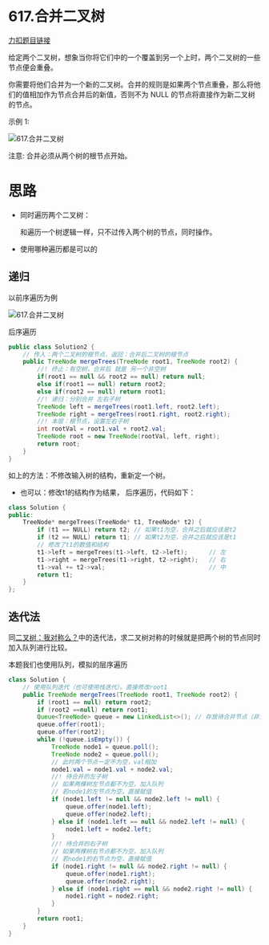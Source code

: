# 617.合并二叉树

[力扣题目链接](https://leetcode-cn.com/problems/merge-two-binary-trees/)

给定两个二叉树，想象当你将它们中的一个覆盖到另一个上时，两个二叉树的一些节点便会重叠。

你需要将他们合并为一个新的二叉树。合并的规则是如果两个节点重叠，那么将他们的值相加作为节点合并后的新值，否则不为 NULL 的节点将直接作为新二叉树的节点。

示例 1:

![617.合并二叉树](https://img-blog.csdnimg.cn/20210204153634809.png)

注意: 合并必须从两个树的根节点开始。

# 思路

+ 同时遍历两个二叉树：

  和遍历一个树逻辑一样，只不过传入两个树的节点，同时操作。

+ 使用哪种遍历都是可以的

## 递归

以前序遍历为例

![617.合并二叉树](https://tva1.sinaimg.cn/large/008eGmZEly1gnbjjq8h16g30e20cwnpd.gif)





后序遍历

```java
public class Solution2 {
    // 传入：两个二叉树的根节点，返回：合并后二叉树的根节点
    public TreeNode mergeTrees(TreeNode root1, TreeNode root2) {
        //! 终止：有空树，合并后 就是 另一个非空树
        if(root1 == null && root2 == null) return null;
        else if(root1 == null) return root2;
        else if(root2 == null) return root1;
        //! 递归：分别合并 左右子树
        TreeNode left = mergeTrees(root1.left, root2.left);
        TreeNode right = mergeTrees(root1.right, root2.right);
        //! 本层：根节点，设置左右子树
        int rootVal = root1.val + root2.val;
        TreeNode root = new TreeNode(rootVal, left, right);
        return root;
    }
}
```

 

如上的方法：不修改输入树的结构，重新定一个树。

+ 也可以：修改t1的结构作为结果， 后序遍历，代码如下：

```CPP
class Solution {
public:
    TreeNode* mergeTrees(TreeNode* t1, TreeNode* t2) {
        if (t1 == NULL) return t2; // 如果t1为空，合并之后就应该是t2
        if (t2 == NULL) return t1; // 如果t2为空，合并之后就应该是t1
        // 修改了t1的数值和结构
        t1->left = mergeTrees(t1->left, t2->left);      // 左
        t1->right = mergeTrees(t1->right, t2->right);   // 右
        t1->val += t2->val;                             // 中
        return t1;
    }
};
```

## 迭代法

同[二叉树：我对称么？](https://programmercarl.com/0101.对称二叉树.html)中的迭代法，求二叉树对称的时候就是把两个树的节点同时加入队列进行比较。

本题我们也使用队列，模拟的层序遍历

```java
class Solution {
    // 使用队列迭代（也可使用栈迭代）。直接修改root1
    public TreeNode mergeTrees(TreeNode root1, TreeNode root2) {
        if (root1 == null) return root2;
        if (root2 ==null) return root1;
        Queue<TreeNode> queue = new LinkedList<>(); // 存放待合并节点（非空），相邻两个合并
        queue.offer(root1);
        queue.offer(root2);
        while (!queue.isEmpty()) {
            TreeNode node1 = queue.poll();
            TreeNode node2 = queue.poll();
            // 此时两个节点一定不为空，val相加
            node1.val = node1.val + node2.val;
            //! 待合并的左子树
            // 如果两棵树左节点都不为空，加入队列
            // 若node1的左节点为空，直接赋值
            if (node1.left != null && node2.left != null) {
                queue.offer(node1.left);
                queue.offer(node2.left);
            } else if (node1.left == null && node2.left != null) { 
                node1.left = node2.left;
            }
            //! 待合并的右子树
            // 如果两棵树右节点都不为空，加入队列
            // 若node1的右节点为空，直接赋值
            if (node1.right != null && node2.right != null) {
                queue.offer(node1.right);
                queue.offer(node2.right);
            } else if (node1.right == null && node2.right != null) {
                node1.right = node2.right;
            }
        }
        return root1;
    }
}
```

